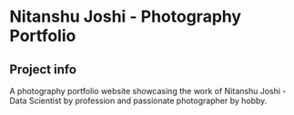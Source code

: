 # Nitanshu Joshi - Photography Portfolio

## Project info

A photography portfolio website showcasing the work of Nitanshu Joshi - Data Scientist by profession and passionate photographer by hobby.